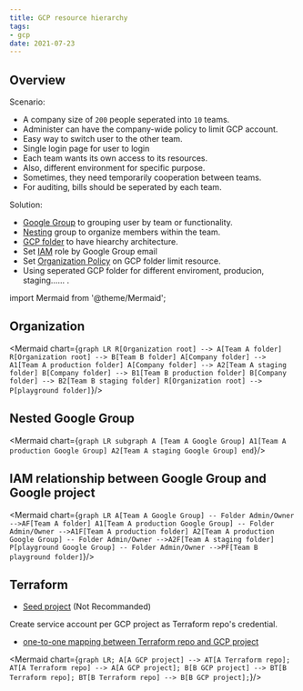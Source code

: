 ```yaml
---
title: GCP resource hierarchy
tags:
- gcp
date: 2021-07-23
---
```


## Overview

Scenario:

- A company size of `200` people seperated into `10` teams.
- Administer can have the company-wide policy to limit GCP account.
- Easy way to switch user to the other team.
- Single login page for user to login
- Each team wants its own access to its resources.
- Also, different environment for specific purpose.
- Sometimes, they need temporarily cooperation between teams.
- For auditing, bills should be seperated by each team.

Solution:

- [Google Group](https://support.google.com/groups) to grouping user by team or functionality.
- [Nesting](https://support.google.com/a/answer/167100) group to organize members within the team.
- [GCP folder](https://cloud.google.com/resource-manager/docs/creating-managing-folders) to have hiearchy architecture.
- Set [IAM](https://cloud.google.com/resource-manager/docs/access-control-folders) role by Google Group email
- Set [Organization Policy](https://cloud.google.com/resource-manager/docs/organization-policy/overview) on GCP folder limit resource.
- Using seperated GCP folder for different enviroment, producion, staging...... .

import Mermaid from '@theme/Mermaid';

## Organization

<Mermaid chart={`
	graph LR
		R[Organization root] --> A[Team A folder]
		R[Organization root] --> B[Team B folder]
		A[Company folder] --> A1[Team A production folder]
		A[Company folder] --> A2[Team A staging folder]
		B[Company folder] --> B1[Team B production folder]
		B[Company folder] --> B2[Team B staging folder]
		R[Organization root] --> P[playground folder]
`}/>


## Nested Google Group

<Mermaid chart={`
graph LR
    subgraph A [Team A Google Group]
    A1[Team A production Google Group]
    A2[Team A staging Google Group]
    end
`}/>

## IAM relationship between Google Group and Google project

<Mermaid chart={`
	graph LR
		A[Team A Google Group] -- Folder Admin/Owner -->AF[Team A folder]
		A1[Team A production Google Group] -- Folder Admin/Owner -->A1F[Team A production folder]
		A2[Team A production Google Group] -- Folder Admin/Owner -->A2F[Team A staging folder]
		P[playground Google Group] -- Folder Admin/Owner -->PF[Team B playground folder]
`}/>

## Terraform

- [Seed project](https://femrtnz.medium.com/automating-gcp-projects-with-terraform-d571f0d94742) (Not Recommanded)

Create service account per GCP project as Terraform repo's credential.

- [one-to-one mapping between Terraform repo and GCP project](https://registry.terraform.io/providers/hashicorp/google/latest/docs)

<Mermaid chart={`
	graph LR;
		A[A GCP project] --> AT[A Terraform repo];
		AT[A Terraform repo] --> A[A GCP project];
		B[B GCP project] --> BT[B Terraform repo];
		BT[B Terraform repo] --> B[B GCP project];
`}/>
